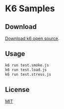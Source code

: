 # K6 Samples

## Download
[Download k6 open source](https://k6.io/open-source).

## Usage

```bash
k6 run test.smoke.js
k6 run test.load.js
k6 run test.stress.js
```

## License
[MIT](https://choosealicense.com/licenses/mit/)